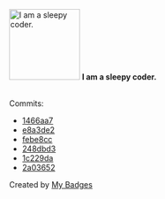 <img src="https://my-badges.github.io/my-badges/sleepy-coder.png" alt="I am a sleepy coder." title="I am a sleepy coder." width="128">
<strong>I am a sleepy coder.</strong>
<br><br>

Commits:

- <a href="https://github.com/andrewjswan/esphome/commit/1466aa7703988474cf9f889e378078fd1456962d">1466aa7</a>
- <a href="https://github.com/andrewjswan/esphome/commit/e8a3de26424e2431747fea387ff992009e76b962">e8a3de2</a>
- <a href="https://github.com/andrewjswan/esphome-docs/commit/febe8cc52988247e1d266e41ac7d15741331bef4">febe8cc</a>
- <a href="https://github.com/andrewjswan/esphome/commit/248dbd32a576364c1803bbc84ec2398a997744da">248dbd3</a>
- <a href="https://github.com/andrewjswan/EspHoMaTriXv2/commit/1c229da4209e03c2a24d99ed038f726275ccafbd">1c229da</a>
- <a href="https://github.com/andrewjswan/MPE/commit/2a036528347e5b56938d885c3a6f237260c26f6e">2a03652</a>


Created by <a href="https://github.com/my-badges/my-badges">My Badges</a>